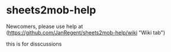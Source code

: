 # sheets2mob-help

Newcomers, please use help at (https://github.com/JanRegent/sheets2mob-help/wiki "Wiki tab") 

this is for disscussions
